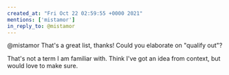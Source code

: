 ```yaml
---
created_at: "Fri Oct 22 02:59:55 +0000 2021"
mentions: ['mistamor']
in_reply_to: @mistamor
---
```


@mistamor That's a great list, thanks! Could you elaborate on "qualify out"?

That's not a term I am familiar with. Think I've got an idea from context, but would love to make sure.
